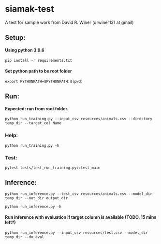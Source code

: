 # siamak-test
A test for sample work from David R. Winer (drwiner131 at gmail)

## Setup:
#### Using python 3.9.6
```
pip install -r requirements.txt
```

#### Set python path to be root folder
```commandline
export PYTHONPATH=$PYTHONPATH:$(pwd)
```

## Run:
#### Expected: run from root folder.

```
python run_training.py --input_csv resources/animals.csv --directory temp_dir --target_col Name
```

### Help:
```commandline 
python run_training.py -h
```

### Test:
```commandline
pytest tests/test_run_training.py::test_main
```

## Inference:
```
python run_inference.py --test_csv resources/animals.csv --model_dir temp_dir --out_dir output_dir 
```

```commandline 
python run_inference.py -h
```


#### Run inference with evaluation if target column is available (TODO, 15 mins left?)
```
python run_inference.py --input_csv resources/test.csv --model_dir temp_dir --do_eval
```
